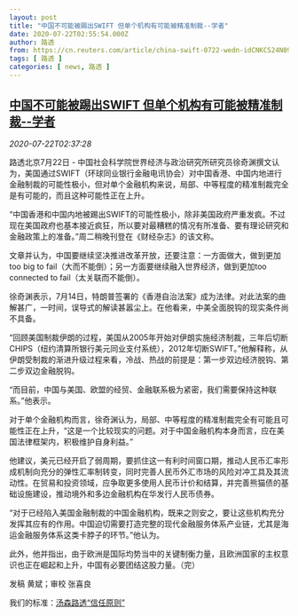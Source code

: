 ```yaml
---
layout: post
title: "中国不可能被踢出SWIFT 但单个机构有可能被精准制裁--学者"
date: 2020-07-22T02:55:54.000Z
author: 路透
from: https://cn.reuters.com/article/china-swift-0722-wedn-idCNKCS24N09C
tags: [ 路透 ]
categories: [ news, 路透 ]
---
```

<!--1595386554000-->
[中国不可能被踢出SWIFT 但单个机构有可能被精准制裁--学者](https://cn.reuters.com/article/china-swift-0722-wedn-idCNKCS24N09C)
------

<div>
<div><i>2020-07-22T02:37:28</i></div><div class="StandardArticleBody_body"><p>路透北京7月22日 - 中国社会科学院世界经济与政治研究所研究员徐奇渊撰文认为，美国通过SWIFT（环球同业银行金融电讯协会）对中国香港、中国内地进行金融制裁的可能性极小，但对单个金融机构来说，局部、中等程度的精准制裁完全是有可能的，而且这种可能性正在上升。 </p><p>“中国香港和中国内地被踢出SWIFT的可能性极小，除非美国政府严重发疯。不过现在美国政府也基本接近疯狂，所以要对最糟糕的情况有所准备、要有理论研究和金融政策上的准备。”周二稍晚刊登在《财经杂志》的该文称。 </p><p>文章并认为，中国要继续坚决推进改革开放，还要注意：一方面做大，做到更加too big to fail（大而不能倒）；另一方面要继续融入世界经济，做到更加too connected to fail（太关联而不能倒）。 </p><p>徐奇渊表示，7月14日，特朗普签署的《香港自治法案》成为法律。对此法案的曲解甚广，一时间，误导式的解读甚嚣尘上。在他看来，中美全面脱钩的现实条件尚不具备。 </p><p>“回顾美国制裁伊朗的过程，美国从2005年开始对伊朗实施经济制裁，三年后切断CHIPS（纽约清算所银行美元同业支付系统），2012年切断SWIFT。”他解释称，从伊朗受制裁的渐进升级过程来看，冷战、热战的前提是：第一步双边经济脱钩、第二步双边金融脱钩。 </p><p>“而目前，中国与美国、欧盟的经贸、金融联系极为紧密，我们需要保持这种联系。”他表示。 </p><p>对于单个金融机构而言，徐奇渊认为，局部、中等程度的精准制裁完全有可能且可能性正在上升，“这是一个比较现实的问题。对于中国金融机构本身而言，应在美国法律框架内，积极维护自身利益。” </p><p>他建议，美元已经开启了弱周期，要抓住这一有利时间窗口期，推动人民币汇率形成机制向充分的弹性汇率制转变，同时完善人民币外汇市场的风险对冲工具及其流动性。在贸易和投资领域，应争取更多使用人民币计价和结算，并完善熊猫债的基础设施建设，推动境外和多边金融机构在华发行人民币债券。 </p><p>“对于已经陷入美国金融制裁的中国金融机构，既来之则安之，要让这些机构充分发挥其应有的作用。中国迫切需要打造完整的现代金融服务体系产业链，尤其是海运金融服务体系这类卡脖子的环节。”他认为。 </p><p>此外，他并指出，由于欧洲是国际均势当中的关键制衡力量，且欧洲国家的主权意识也正在崛起和上升，中国有必要团结这股力量。（完） </p><div class="Attribution_container"><div class="Attribution_attribution"><p class="Attribution_content">发稿 黄斌；审校 张喜良 </p></div></div><div class="StandardArticleBody_trustBadgeContainer"><span class="StandardArticleBody_trustBadgeTitle">我们的标准：</span><span class="trustBadgeUrl"><a href="https://www.thomsonreuters.cn/content/dam/openweb/documents/pdf/china/brochures/about-us-1.pdf">汤森路透“信任原则”</a></span></div></div>
</div>
